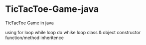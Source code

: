 # TicTacToe-Game-java
TicTacToe Game in java 

using 
for loop
while loop 
do whike loop
class & object
constructor
function/method 
inheritence

